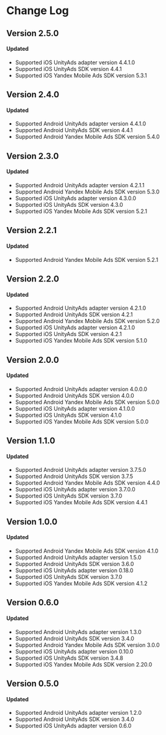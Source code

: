 # Change Log

## Version 2.5.0

#### Updated
* Supported iOS UnityAds adapter version 4.4.1.0
* Supported iOS UnityAds SDK version 4.4.1
* Supported iOS Yandex Mobile Ads SDK version 5.3.1

## Version 2.4.0

#### Updated
* Supported Android UnityAds adapter version 4.4.1.0
* Supported Android UnityAds SDK version 4.4.1
* Supported Android Yandex Mobile Ads SDK version 5.4.0

## Version 2.3.0

#### Updated
* Supported Android UnityAds adapter version 4.2.1.1
* Supported Android Yandex Mobile Ads SDK version 5.3.0
* Supported iOS UnityAds adapter version 4.3.0.0
* Supported iOS UnityAds SDK version 4.3.0
* Supported iOS Yandex Mobile Ads SDK version 5.2.1

## Version 2.2.1

#### Updated
* Supported Android Yandex Mobile Ads SDK version 5.2.1

## Version 2.2.0

#### Updated
* Supported Android UnityAds adapter version 4.2.1.0
* Supported Android UnityAds SDK version 4.2.1
* Supported Android Yandex Mobile Ads SDK version 5.2.0
* Supported iOS UnityAds adapter version 4.2.1.0
* Supported iOS UnityAds SDK version 4.2.1
* Supported iOS Yandex Mobile Ads SDK version 5.1.0

## Version 2.0.0

#### Updated
* Supported Android UnityAds adapter version 4.0.0.0
* Supported Android UnityAds SDK version 4.0.0
* Supported Android Yandex Mobile Ads SDK version 5.0.0
* Supported iOS UnityAds adapter version 4.1.0.0
* Supported iOS UnityAds SDK version 4.1.0
* Supported iOS Yandex Mobile Ads SDK version 5.0.0

## Version 1.1.0

#### Updated
* Supported Android UnityAds adapter version 3.7.5.0
* Supported Android UnityAds SDK version 3.7.5
* Supported Android Yandex Mobile Ads SDK version 4.4.0
* Supported iOS UnityAds adapter version 3.7.0.0
* Supported iOS UnityAds SDK version 3.7.0
* Supported iOS Yandex Mobile Ads SDK version 4.4.1

## Version 1.0.0

#### Updated
* Supported Android Yandex Mobile Ads SDK version 4.1.0
* Supported Android UnityAds adapter version 1.5.0
* Supported Android UnityAds SDK version 3.6.0
* Supported iOS UnityAds adapter version 0.18.0
* Supported iOS UnityAds SDK version 3.7.0
* Supported iOS Yandex Mobile Ads SDK version 4.1.2

## Version 0.6.0

#### Updated
* Supported Android UnityAds adapter version 1.3.0
* Supported Android UnityAds SDK version 3.4.0
* Supported Android Yandex Mobile Ads SDK version 3.0.0
* Supported iOS UnityAds adapter version 0.10.0
* Supported iOS UnityAds SDK version 3.4.8
* Supported iOS Yandex Mobile Ads SDK version 2.20.0

## Version 0.5.0

#### Updated
* Supported Android UnityAds adapter version 1.2.0
* Supported Android UnityAds SDK version 3.4.0
* Supported iOS UnityAds adapter version 0.6.0
